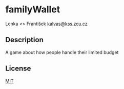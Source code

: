 # familyWallet
Lenka <>
František <kalvas@kss.zcu.cz>

## Description

A game about how people handle their limited budget

## License

[MIT](LICENSE)
